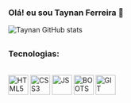 ### Olá! eu sou Taynan Ferreira 🖖

<div>
 
  ![Taynan GitHub stats](https://github-readme-stats.vercel.app/api?username=TaynanGF&show_icons=true&theme=tokyonight)
</div>

##
### Tecnologias:
<div style="display: inline-block"></br>
  <img alt="HTML5" heigth="30" width="40" src="https://cdn.jsdelivr.net/gh/devicons/devicon/icons/html5/html5-original.svg" />
  <img alt="CSS3" heigth="30" width="40" src="https://cdn.jsdelivr.net/gh/devicons/devicon/icons/css3/css3-original.svg" />
  <img alt="JS" heigth="30" width="40" src="https://cdn.jsdelivr.net/gh/devicons/devicon/icons/javascript/javascript-original.svg" />
  <img alt="BOOTSTRAP" heigth="30" width="40"  src="https://cdn.jsdelivr.net/gh/devicons/devicon/icons/bootstrap/bootstrap-plain.svg" />
  <img alt="GIT" heigth="30" width="40" src="https://cdn.jsdelivr.net/gh/devicons/devicon/icons/git/git-original.svg" />
</div>

